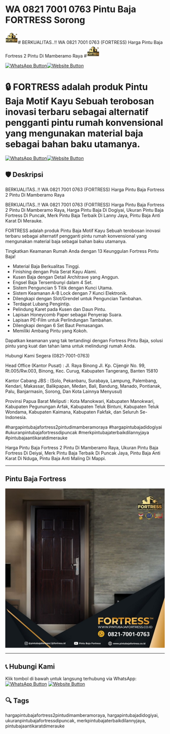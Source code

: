 # WA 0821 7001 0763 Pintu Baja FORTRESS Sorong
<img src="logo.png" width="40" height="40" ># BERKUALITAS..!! WA 0821 7001 0763 (FORTRESS) Harga Pintu Baja Fortress 2 Pintu Di Mamberamo Raya #<img src="logo.png" width="40" height="40" >

[![WhatsApp Button](https://img.shields.io/badge/Chat%20via%20WhatsApp-25D366?style=for-the-badge&logo=whatsapp&logoColor=white)](https://wa.me/6282170010763)[![Website Button](https://img.shields.io/badge/Kunjungi%20Website-007BFF?style=for-the-badge&logo=google-chrome&logoColor=white)](https://www.pintubajafortress.co.id/)


# 🔒 FORTRESS adalah produk Pintu Baja Motif Kayu Sebuah terobosan inovasi terbaru sebagai alternatif pengganti pintu rumah konvensional yang mengunakan material baja sebagai bahan baku utamanya.

[![WhatsApp Button](https://img.shields.io/badge/Chat%20via%20WhatsApp-25D366?style=for-the-badge&logo=whatsapp&logoColor=white)](https://wa.me/6282170010763)[![Website Button](https://img.shields.io/badge/Kunjungi%20Website-007BFF?style=for-the-badge&logo=google-chrome&logoColor=white)](https://www.pintubajafortress.co.id/)


## 🛡️ Deskripsi
BERKUALITAS..!! WA 0821 7001 0763 (FORTRESS) Harga Pintu Baja Fortress 2 Pintu Di Mamberamo Raya

BERKUALITAS..!! WA 0821 7001 0763 (FORTRESS) Harga Pintu Baja Fortress 2 Pintu Di Mamberamo Raya, Harga Pintu Baja Di Dogiyai, Ukuran Pintu Baja Fortress Di Puncak, Merk Pintu Baja Terbaik Di Lanny Jaya, Pintu Baja Anti Karat Di Merauke.

FORTRESS adalah produk Pintu Baja Motif Kayu Sebuah terobosan inovasi terbaru sebagai alternatif pengganti pintu rumah konvensional yang mengunakan material baja sebagai bahan baku utamanya.

Tingkatkan Keamanan Rumah Anda dengan 13 Keunggulan Fortress Pintu Baja! 
- Material Baja Berkualitas Tinggi.
- Finishing dengan Pola Serat Kayu Alami.
- Kusen Baja dengan Detail Architrave yang Anggun.
- Engsel Baja Tersembunyi dalam 4 Set.
- Sistem Penguncian 5 Titik dengan Kunci Utama.
- Sistem Keamanan A-B Lock dengan 7 Kunci Elektronik.
- Dilengkapi dengan Slot/Grendel untuk Penguncian Tambahan.
- Terdapat Lubang Pengintip.
- Pelindung Karet pada Kusen dan Daun Pintu.
- Lapisan Honeycomb Paper sebagai Penyerap Suara.
- Lapisan PE-Film untuk Perlindungan Tambahan.
- Dilengkapi dengan 6 Set Baut Pemasangan.
- Memiliki Ambang Pintu yang Kokoh.

Dapatkan keamanan yang tak tertandingi dengan Fortress Pintu Baja, solusi pintu yang kuat dan tahan lama untuk melindungi rumah Anda.

Hubungi Kami Segera (0821-7001-0763)

Head Office (Kantor Pusat) :
Jl. Raya Binong Jl. Kp. Cijengir No. 99, Rt.005/Rw.003, Binong, Kec. Curug, Kabupaten Tangerang, Banten 15810

Kantor Cabang JBS : (Solo, Pekanbaru, Surabaya, Lampung, Palembang, Kendari, Makassar, Balikpapan, Medan, Bali, Bandung, Manado, Pontianak, Palu, Banjarmasin, Sorong, Dan Kota Lainnya Menyusul)

Provinsi Papua Barat Meliputi : Kota Manokwari, Kabupaten Manokwari, Kabupaten Pegunungan Arfak, Kabupaten Teluk Bintuni, Kabupaten Teluk Wondama, Kabupaten Kaimana, Kabupaten Fakfak, dan Seluruh Se-Indonesia.

#hargapintubajafortress2pintudimamberamoraya #hargapintubajadidogiyai #ukuranpintubajafortressdipuncak #merkpintubajaterbaikdilannyjaya #pintubajaantikaratdimerauke

Harga Pintu Baja Fortress 2 Pintu Di Mamberamo Raya, Ukuran Pintu Baja Fortress Di Deiyai, Merk Pintu Baja Terbaik Di Puncak Jaya, Pintu Baja Anti Karat Di Nduga, Pintu Baja Anti Maling Di Mappi.


---

## Pintu Baja Fortress
![Pintu Baja Fortress](PB6.JPG)

---


## 📞 Hubungi Kami
Klik tombol di bawah untuk langsung terhubung via WhatsApp:
[![WhatsApp Button](https://img.shields.io/badge/Chat%20via%20WhatsApp-25D366?style=for-the-badge&logo=whatsapp&logoColor=white)](https://wa.me/6282170010763)
[![Website Button](https://img.shields.io/badge/Kunjungi%20Website-007BFF?style=for-the-badge&logo=google-chrome&logoColor=white)](https://www.pintubajafortress.co.id/)





## 🔍 Tags
hargapintubajafortress2pintudimamberamoraya, hargapintubajadidogiyai, ukuranpintubajafortressdipuncak, merkpintubajaterbaikdilannyjaya, pintubajaantikaratdimerauke


















